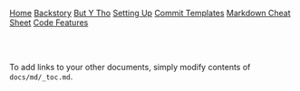 [Home](/)
[Backstory](/docs/backstory)
[But Y Tho](/docs/bigdeal)
[Setting Up](/docs/setup)
[Commit Templates](/docs/template)
[Markdown Cheat Sheet](/docs/cheat-sheet)
[Code Features](/docs/code-features)

<br><br>

To add links to your other documents, simply
modify contents of `docs/md/_toc.md`.

